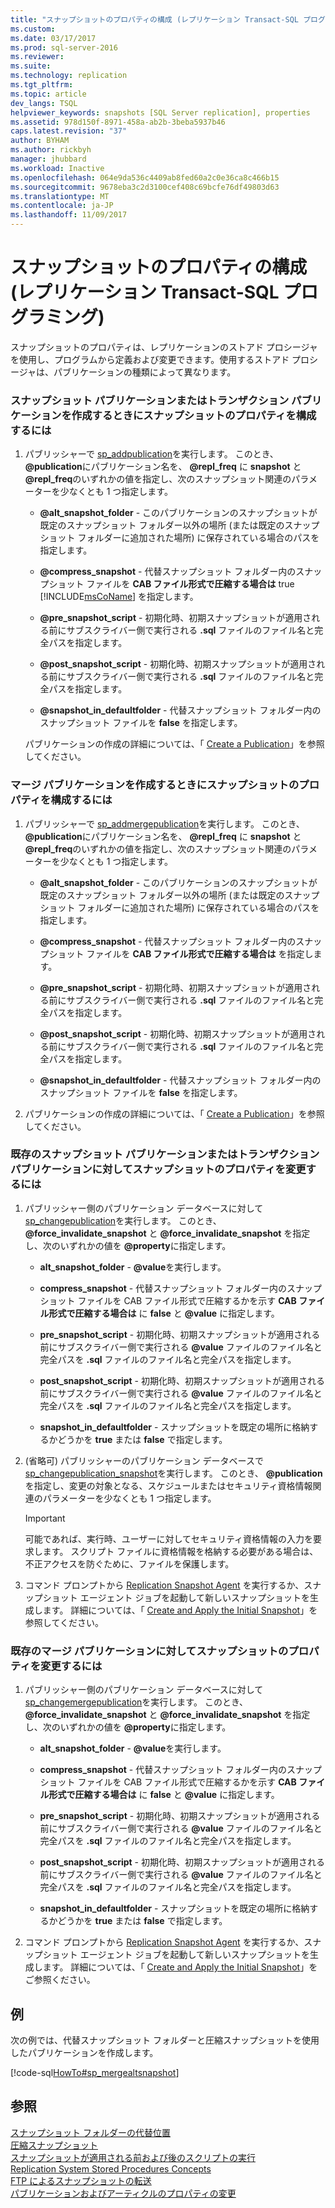 ```yaml
---
title: "スナップショットのプロパティの構成 (レプリケーション Transact-SQL プログラミング) | Microsoft Docs"
ms.custom: 
ms.date: 03/17/2017
ms.prod: sql-server-2016
ms.reviewer: 
ms.suite: 
ms.technology: replication
ms.tgt_pltfrm: 
ms.topic: article
dev_langs: TSQL
helpviewer_keywords: snapshots [SQL Server replication], properties
ms.assetid: 978d150f-8971-458a-ab2b-3beba5937b46
caps.latest.revision: "37"
author: BYHAM
ms.author: rickbyh
manager: jhubbard
ms.workload: Inactive
ms.openlocfilehash: 064e9da536c4409ab8fed60a2c0e36ca8c466b15
ms.sourcegitcommit: 9678eba3c2d3100cef408c69bcfe76df49803d63
ms.translationtype: MT
ms.contentlocale: ja-JP
ms.lasthandoff: 11/09/2017
---
```

# <a name="configure-snapshot-properties-replication-transact-sql-programming"></a>スナップショットのプロパティの構成 (レプリケーション Transact-SQL プログラミング)
  スナップショットのプロパティは、レプリケーションのストアド プロシージャを使用し、プログラムから定義および変更できます。使用するストアド プロシージャは、パブリケーションの種類によって異なります。  
  
### <a name="to-configure-snapshot-properties-when-creating-a-snapshot-or-transactional-publication"></a>スナップショット パブリケーションまたはトランザクション パブリケーションを作成するときにスナップショットのプロパティを構成するには  
  
1.  パブリッシャーで [sp_addpublication](../../../relational-databases/system-stored-procedures/sp-addpublication-transact-sql.md)を実行します。 このとき、 **@publication**にパブリケーション名を、 **@repl_freq** に **snapshot** と **@repl_freq**のいずれかの値を指定し、次のスナップショット関連のパラメーターを少なくとも 1 つ指定します。  
  
    -   **@alt_snapshot_folder** - このパブリケーションのスナップショットが既定のスナップショット フォルダー以外の場所 (または既定のスナップショット フォルダーに追加された場所) に保存されている場合のパスを指定します。  
  
    -   **@compress_snapshot** - 代替スナップショット フォルダー内のスナップショット ファイルを **CAB ファイル形式で圧縮する場合は** true [!INCLUDE[msCoName](../../../includes/msconame-md.md)] を指定します。  
  
    -   **@pre_snapshot_script** - 初期化時、初期スナップショットが適用される前にサブスクライバー側で実行される **.sql** ファイルのファイル名と完全パスを指定します。  
  
    -   **@post_snapshot_script** - 初期化時、初期スナップショットが適用される前にサブスクライバー側で実行される **.sql** ファイルのファイル名と完全パスを指定します。  
  
    -   **@snapshot_in_defaultfolder** - 代替スナップショット フォルダー内のスナップショット ファイルを **false** を指定します。  
  
     パブリケーションの作成の詳細については、「 [Create a Publication](../../../relational-databases/replication/publish/create-a-publication.md)」を参照してください。  
  
### <a name="to-configure-snapshot-properties-when-creating-a-merge-publication"></a>マージ パブリケーションを作成するときにスナップショットのプロパティを構成するには  
  
1.  パブリッシャーで [sp_addmergepublication](../../../relational-databases/system-stored-procedures/sp-addmergepublication-transact-sql.md)を実行します。 このとき、 **@publication**にパブリケーション名を、 **@repl_freq** に **snapshot** と **@repl_freq**のいずれかの値を指定し、次のスナップショット関連のパラメーターを少なくとも 1 つ指定します。  
  
    -   **@alt_snapshot_folder** - このパブリケーションのスナップショットが既定のスナップショット フォルダー以外の場所 (または既定のスナップショット フォルダーに追加された場所) に保存されている場合のパスを指定します。  
  
    -   **@compress_snapshot** - 代替スナップショット フォルダー内のスナップショット ファイルを **CAB ファイル形式で圧縮する場合は** を指定します。  
  
    -   **@pre_snapshot_script** - 初期化時、初期スナップショットが適用される前にサブスクライバー側で実行される **.sql** ファイルのファイル名と完全パスを指定します。  
  
    -   **@post_snapshot_script** - 初期化時、初期スナップショットが適用される前にサブスクライバー側で実行される **.sql** ファイルのファイル名と完全パスを指定します。  
  
    -   **@snapshot_in_defaultfolder** - 代替スナップショット フォルダー内のスナップショット ファイルを **false** を指定します。  
  
2.  パブリケーションの作成の詳細については、「 [Create a Publication](../../../relational-databases/replication/publish/create-a-publication.md)」を参照してください。  
  
### <a name="to-modify-snapshot-properties-of-an-existing-snapshot-or-transactional-publication"></a>既存のスナップショット パブリケーションまたはトランザクション パブリケーションに対してスナップショットのプロパティを変更するには  
  
1.  パブリッシャー側のパブリケーション データベースに対して [sp_changepublication](../../../relational-databases/system-stored-procedures/sp-changepublication-transact-sql.md)を実行します。 このとき、 **@force_invalidate_snapshot** と **@force_invalidate_snapshot** を指定し、次のいずれかの値を **@property**に指定します。  
  
    -   **alt_snapshot_folder** - **@value**を実行します。  
  
    -   **compress_snapshot** - 代替スナップショット フォルダー内のスナップショット ファイルを CAB ファイル形式で圧縮するかを示す **CAB ファイル形式で圧縮する場合は** に **false** と **@value** に指定します。  
  
    -   **pre_snapshot_script** - 初期化時、初期スナップショットが適用される前にサブスクライバー側で実行される **@value** ファイルのファイル名と完全パスを **.sql** ファイルのファイル名と完全パスを指定します。  
  
    -   **post_snapshot_script** - 初期化時、初期スナップショットが適用される前にサブスクライバー側で実行される **@value** ファイルのファイル名と完全パスを **.sql** ファイルのファイル名と完全パスを指定します。  
  
    -   **snapshot_in_defaultfolder** - スナップショットを既定の場所に格納するかどうかを **true** または **false** で指定します。  
  
2.  (省略可) パブリッシャーのパブリケーション データベースで [sp_changepublication_snapshot](../../../relational-databases/system-stored-procedures/sp-changepublication-snapshot-transact-sql.md)を実行します。 このとき、 **@publication** を指定し、変更の対象となる、スケジュールまたはセキュリティ資格情報関連のパラメーターを少なくとも 1 つ指定します。  
  
    > [!IMPORTANT]  
    >  可能であれば、実行時、ユーザーに対してセキュリティ資格情報の入力を要求します。 スクリプト ファイルに資格情報を格納する必要がある場合は、不正アクセスを防ぐために、ファイルを保護します。  
  
3.  コマンド プロンプトから [Replication Snapshot Agent](../../../relational-databases/replication/agents/replication-snapshot-agent.md) を実行するか、スナップショット エージェント ジョブを起動して新しいスナップショットを生成します。 詳細については、「 [Create and Apply the Initial Snapshot](../../../relational-databases/replication/create-and-apply-the-initial-snapshot.md)」を参照してください。  
  
### <a name="to-modify-snapshot-properties-of-an-existing-merge-publication"></a>既存のマージ パブリケーションに対してスナップショットのプロパティを変更するには  
  
1.  パブリッシャー側のパブリケーション データベースに対して [sp_changemergepublication](../../../relational-databases/system-stored-procedures/sp-changemergepublication-transact-sql.md)を実行します。 このとき、 **@force_invalidate_snapshot** と **@force_invalidate_snapshot** を指定し、次のいずれかの値を **@property**に指定します。  
  
    -   **alt_snapshot_folder** - **@value**を実行します。  
  
    -   **compress_snapshot** - 代替スナップショット フォルダー内のスナップショット ファイルを CAB ファイル形式で圧縮するかを示す **CAB ファイル形式で圧縮する場合は** に **false** と **@value** に指定します。  
  
    -   **pre_snapshot_script** - 初期化時、初期スナップショットが適用される前にサブスクライバー側で実行される **@value** ファイルのファイル名と完全パスを **.sql** ファイルのファイル名と完全パスを指定します。  
  
    -   **post_snapshot_script** - 初期化時、初期スナップショットが適用される前にサブスクライバー側で実行される **@value** ファイルのファイル名と完全パスを **.sql** ファイルのファイル名と完全パスを指定します。  
  
    -   **snapshot_in_defaultfolder** - スナップショットを既定の場所に格納するかどうかを **true** または **false** で指定します。  
  
2.  コマンド プロンプトから [Replication Snapshot Agent](../../../relational-databases/replication/agents/replication-snapshot-agent.md) を実行するか、スナップショット エージェント ジョブを起動して新しいスナップショットを生成します。 詳細については、「 [Create and Apply the Initial Snapshot](../../../relational-databases/replication/create-and-apply-the-initial-snapshot.md)」をご参照ください。  
  
## <a name="example"></a>例  
 次の例では、代替スナップショット フォルダーと圧縮スナップショットを使用したパブリケーションを作成します。  
  
 [!code-sql[HowTo#sp_mergealtsnapshot](../../../relational-databases/replication/codesnippet/tsql/configure-snapshot-prope_1.sql)]  
  
## <a name="see-also"></a>参照  
 [スナップショット フォルダーの代替位置](../../../relational-databases/replication/alternate-snapshot-folder-locations.md)   
 [圧縮スナップショット](../../../relational-databases/replication/compressed-snapshots.md)   
 [スナップショットが適用される前および後のスクリプトの実行](../../../relational-databases/replication/execute-scripts-before-and-after-the-snapshot-is-applied.md)   
 [Replication System Stored Procedures Concepts](../../../relational-databases/replication/concepts/replication-system-stored-procedures-concepts.md)   
 [FTP によるスナップショットの転送](../../../relational-databases/replication/transfer-snapshots-through-ftp.md)   
 [パブリケーションおよびアーティクルのプロパティの変更](../../../relational-databases/replication/publish/change-publication-and-article-properties.md)  
  
  
